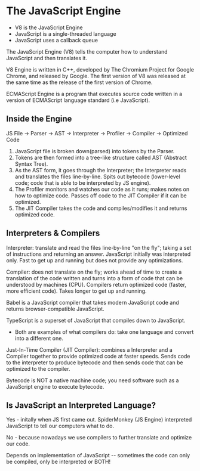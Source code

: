 # The JavaScript Engine

* V8 is the JavaScript Engine
* JavaScript is a single-threaded language
* JavaScript uses a callback queue

The JavaScript Engine (V8) tells the computer how to understand JavaScript and then translates it. 

V8 Engine is written in C++, developed by The Chromium Project for Google Chrome, and released by Google. The first version of V8 was released at the same time as the release of the first version of Chrome. 

ECMAScript Engine is a program that executes source code written in a version of ECMAScript language standard (i.e JavaScript).

## Inside the Engine

JS File -> Parser -> AST -> Interpreter -> Profiler -> Compiler -> Optimized Code

1. JavaScript file is broken down(parsed) into tokens by the Parser. 
2. Tokens are then formed into a tree-like structure called AST (Abstract Syntax Tree).
3. As the AST form, it goes through the Interpreter; the Interpreter reads and translates the files line-by-line. Spits out bytecode (lower-level code; code that is able to be interpreted by JS engine).
4. The Profiler monitors and watches our code as it runs; makes notes on how to optimize code. Passes off code to the JIT Compiler if it can be optimized. 
5. The JIT Compiler takes the code and compiles/modifies it and returns optimized code. 

## Interpreters & Compilers

Interpreter: translate and read the files line-by-line "on the fly"; taking a set of instructions and returning an answer. JavaScript initially was interpreted only. Fast to get up and running but does not provide any optimizations.

Compiler: does not translate on the fly; works ahead of time to create a translation of the code written and turns into a form of code that can be understood by machines (CPU). Compilers return optimized code (faster, more efficient code). Takes longer to get up and running.

Babel is a JavaScript compiler that takes modern JavaScript code and returns browser-compatible JavaScript. 

TypeScript is a superset of JavaScript that compiles down to JavaScript. 

* Both are examples of what compilers do: take one language and convert into a different one. 

Just-In-Time Compiler (JIT Compiler): combines a Interpreter and a Compiler together to provide optimized code at faster speeds. Sends code to the interpreter to produce bytecode and then sends code that can be optimized to the compiler. 

Bytecode is NOT a native machine code; you need software such as a JavaScript engine to execute bytecode. 

## Is JavaScript an Interpreted Language?

Yes - initally when JS first came out. SpiderMonkey (JS Engine) interpreted JavaScript to tell our computers what to do. 

No - because nowadays we use compilers to further translate and optimize our code. 

Depends on implementation of JavaScript -- sometimes the code can only be compiled, only be interpreted or BOTH!